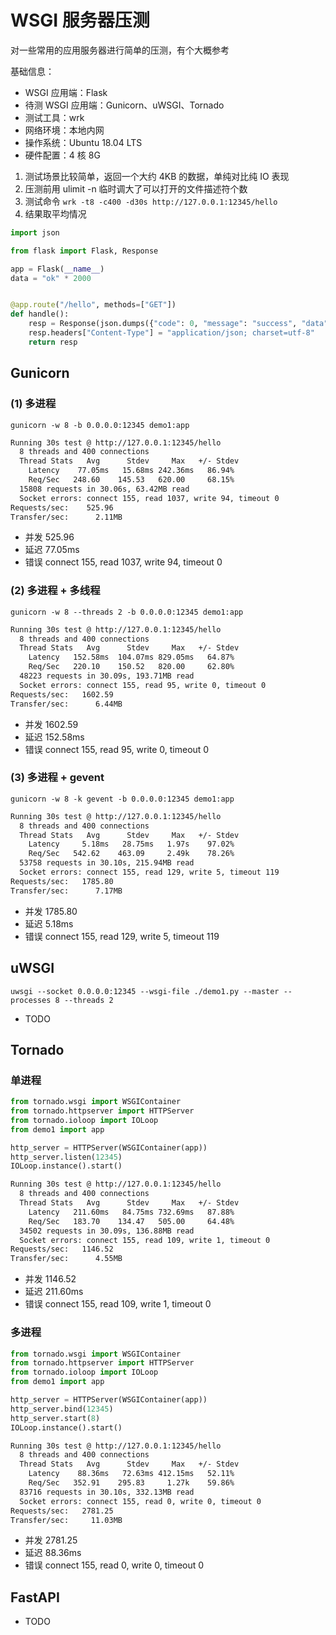 # WSGI 服务器压测

对一些常用的应用服务器进行简单的压测，有个大概参考

基础信息：

- WSGI 应用端：Flask
- 待测 WSGI 应用端：Gunicorn、uWSGI、Tornado
- 测试工具：wrk
- 网络环境：本地内网
- 操作系统：Ubuntu 18.04 LTS
- 硬件配置：4 核 8G

1. 测试场景比较简单，返回一个大约 4KB 的数据，单纯对比纯 IO 表现
2. 压测前用 ulimit -n 临时调大了可以打开的文件描述符个数
3. 测试命令 `wrk -t8 -c400 -d30s http://127.0.0.1:12345/hello`
4. 结果取平均情况

```python
import json

from flask import Flask, Response

app = Flask(__name__)
data = "ok" * 2000


@app.route("/hello", methods=["GET"])
def handle():
    resp = Response(json.dumps({"code": 0, "message": "success", "data": data}, ensure_ascii=False))
    resp.headers["Content-Type"] = "application/json; charset=utf-8"
    return resp
```

## Gunicorn

### (1) 多进程

`gunicorn -w 8 -b 0.0.0.0:12345 demo1:app`

```BASH
Running 30s test @ http://127.0.0.1:12345/hello
  8 threads and 400 connections
  Thread Stats   Avg      Stdev     Max   +/- Stdev
    Latency    77.05ms   15.68ms 242.36ms   86.94%
    Req/Sec   248.60    145.53   620.00     68.15%
  15808 requests in 30.06s, 63.42MB read
  Socket errors: connect 155, read 1037, write 94, timeout 0
Requests/sec:    525.96
Transfer/sec:      2.11MB
```

- 并发 525.96
- 延迟 77.05ms
- 错误 connect 155, read 1037, write 94, timeout 0

### (2) 多进程 + 多线程

`gunicorn -w 8 --threads 2 -b 0.0.0.0:12345 demo1:app`

```BASH
Running 30s test @ http://127.0.0.1:12345/hello
  8 threads and 400 connections
  Thread Stats   Avg      Stdev     Max   +/- Stdev
    Latency   152.58ms  104.07ms 829.05ms   64.87%
    Req/Sec   220.10    150.52   820.00     62.80%
  48223 requests in 30.09s, 193.71MB read
  Socket errors: connect 155, read 95, write 0, timeout 0
Requests/sec:   1602.59
Transfer/sec:      6.44MB
```

- 并发 1602.59
- 延迟 152.58ms
- 错误 connect 155, read 95, write 0, timeout 0

### (3) 多进程 + gevent

`gunicorn -w 8 -k gevent -b 0.0.0.0:12345 demo1:app`

```BASH
Running 30s test @ http://127.0.0.1:12345/hello
  8 threads and 400 connections
  Thread Stats   Avg      Stdev     Max   +/- Stdev
    Latency     5.18ms   28.75ms   1.97s    97.02%
    Req/Sec   542.62    463.09     2.49k    78.26%
  53758 requests in 30.10s, 215.94MB read
  Socket errors: connect 155, read 129, write 5, timeout 119
Requests/sec:   1785.80
Transfer/sec:      7.17MB
```

- 并发 1785.80
- 延迟 5.18ms
- 错误 connect 155, read 129, write 5, timeout 119

## uWSGI

`uwsgi --socket 0.0.0.0:12345 --wsgi-file ./demo1.py --master --processes 8 --threads 2`

- TODO

## Tornado

### 单进程

```python
from tornado.wsgi import WSGIContainer
from tornado.httpserver import HTTPServer
from tornado.ioloop import IOLoop
from demo1 import app

http_server = HTTPServer(WSGIContainer(app))
http_server.listen(12345)
IOLoop.instance().start()
```

```BASH
Running 30s test @ http://127.0.0.1:12345/hello
  8 threads and 400 connections
  Thread Stats   Avg      Stdev     Max   +/- Stdev
    Latency   211.60ms   84.75ms 732.69ms   87.88%
    Req/Sec   183.70    134.47   505.00     64.48%
  34502 requests in 30.09s, 136.88MB read
  Socket errors: connect 155, read 109, write 1, timeout 0
Requests/sec:   1146.52
Transfer/sec:      4.55MB
```

- 并发 1146.52
- 延迟 211.60ms
- 错误 connect 155, read 109, write 1, timeout 0

### 多进程

```python
from tornado.wsgi import WSGIContainer
from tornado.httpserver import HTTPServer
from tornado.ioloop import IOLoop
from demo1 import app

http_server = HTTPServer(WSGIContainer(app))
http_server.bind(12345)
http_server.start(8)
IOLoop.instance().start()
```

```BASH
Running 30s test @ http://127.0.0.1:12345/hello
  8 threads and 400 connections
  Thread Stats   Avg      Stdev     Max   +/- Stdev
    Latency    88.36ms   72.63ms 412.15ms   52.11%
    Req/Sec   352.91    295.83     1.27k    59.86%
  83716 requests in 30.10s, 332.13MB read
  Socket errors: connect 155, read 0, write 0, timeout 0
Requests/sec:   2781.25
Transfer/sec:     11.03MB
```

- 并发 2781.25
- 延迟 88.36ms
- 错误 connect 155, read 0, write 0, timeout 0

## FastAPI

- TODO
